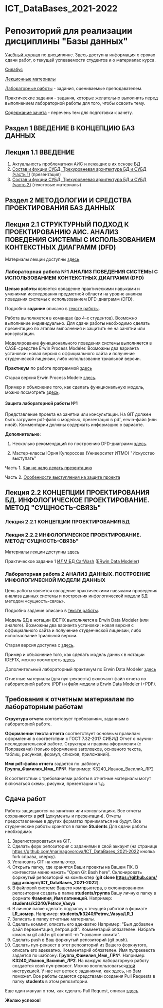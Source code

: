# ICT_DataBases_2021-2022
Репозиторий для реализации дисциплины "Базы данных"
========================
[Учебный журнал](https://docs.google.com/spreadsheets/d/1flV-B4vq7GDoV6-CqSCId1_E3VkPkFLsBRpSBnUY3S4/edit?usp=sharing) по дисциплине. Здесь доступна информация о сроках сдачи работ, о текущей успеваемости студентов и о материалах курса.

[Силабус](https://docs.google.com/document/d/1uS6_GqKyi8wXCCQ6GqrCqyJvXeraYWKP/edit?usp=sharing&ouid=112553411084970929730&rtpof=true&sd=true)

[Лекционные материалы](https://drive.google.com/drive/folders/13iJoztFFU-T4NmuC3uhVMVS8DqjX-I0g?usp=sharing)

[Лабораторные работы](https://drive.google.com/drive/folders/1YUKPtuNZfuAy-hrTDwW1KxwRat2mlrR-?usp=sharing) - задания, оцениваемые преподавателем.

[Практические задания](https://drive.google.com/drive/folders/19ZX3nv0rH6OF5KtFrtmAySoByQFNb8ZO?usp=sharing) - задания, которые желательно выполнить перед выполнением лабораторной работы для того, чтобы освоить тему.

[Содержание зачета](будет) - перечень тем для подготовки к зачету.
## Раздел 1 ВВЕДЕНИЕ В КОНЦЕПЦИЮ БАЗ ДАННЫХ
## Лекция 1.1 ВВЕДЕНИЕ
1. [Актуальность проблематики АИС и лежащих в их основе БД](https://docs.google.com/presentation/d/12U5UdUDx-RmqlSl2rF8Gl5RrD6Dr80BB/edit?usp=sharing&ouid=112553411084970929730&rtpof=true&sd=true)
2. [Состав и фукции СУБД. Трехуровневая архитектура БД и СУБД (часть 1)](https://docs.google.com/presentation/d/18zOpCvK6QNG8bNM7r4IiFXow9m4DELHI/edit?usp=sharing&ouid=112553411084970929730&rtpof=true&sd=true) (презентация)
3. [Состав и фукции СУБД. Трехуровневая архитектура БД и СУБД (часть 2)](https://docs.google.com/document/d/1xX92g-T2mo8MR4WCFmFT1hctcf11q9Iy/edit?usp=sharing&ouid=112553411084970929730&rtpof=true&sd=true) (текстовые материалы)
## Раздел 2 МЕТОДОЛОГИИ И СРЕДСТВА ПРОЕКТИРОВАНИЯ БАЗ ДАННЫХ
## Лекция 2.1 СТРУКТУРНЫЙ ПОДХОД К ПРОЕКТИРОВАНИЮ АИС. АНАЛИЗ ПОВЕДЕНИЯ СИСТЕМЫ С ИСПОЛЬЗОВАНИЕМ КОНТЕКСТНЫХ ДИАГРАММ (DFD)
Материалы лекции доступны [здесь](https://drive.google.com/drive/folders/1RFCD8CeOD1LFnV_zx4GI4yjlxLEyknB7?usp=sharing)
### Лабораторная работа №1 АНАЛИЗ ПОВЕДЕНИЯ СИСТЕМЫ С ИСПОЛЬЗОВАНИЕМ КОНТЕКСТНЫХ ДИАГРАММ (DFD)
**Целью работы** является овладение практическими навыками и умениями исследования предметной области на уровне анализа поведения системы с использованием DFD-диаграмм (DFD). 

Подробно **задание** описано в [тексте работы](https://docs.google.com/document/d/1vuE8xJTfQFjTb-GA-lMJKZ49ufF1GlUj/edit?usp=sharing&ouid=112553411084970929730&rtpof=true&sd=true). 

Работа выполняется в командах (до 4-х студентов). Возможно выполнение индивидуально. Для сдачи работы необходимо сделать презентацию по этапам выполнения и защитить ее на занятии или консультации. 

Моделирование функционального поведения системы выполняется в CASE-средстве Erwin Process Modeler. Возможны два варианта установки: новая версия с оффициального сайта и получение студенческой лицензии, либо использование триальной версии. 

**Практикум** по работе программой [здесь](https://docs.google.com/document/d/1Aw4HeRed6YOBJCrEy-vc5lmtu2Dn0a4k/edit?usp=sharing&ouid=112553411084970929730&rtpof=true&sd=true)

Старая версия Erwin Process Modele [здесь](https://drive.google.com/file/d/1LbNQramfeFTjzkj1WVw1M1zqMknb4uE-/view?usp=sharing).

Пример и объяснение того, как сделать функциональную модель, можно посмотреть [здесь](https://www.youtube.com/watch?v=flGjJMsjnG0).

#### Защита лабораторной работы №1

Представление проекта на занятии или консультации. На GIT должен быть загружен pdf-файл с моделью, презентация в pdf, erwin-файл (или иной). Комментарии должны содержать информацию о варианте.

**Дополнительно:**

1. Несколько рекомендаций по построению DFD-диаграмм [здесь](https://docs.google.com/document/d/1O6-s4iM6aX8m_dmSLbHtWmGrvoHsby4J/edit?usp=sharing&ouid=112553411084970929730&rtpof=true&sd=true).

2. Мастер-классы Юрия Купоросова (Университет ИТМО) "Искусство выступать"

Чаcть 1. [Как не надо делать презентацию](https://drive.google.com/file/d/1wmtW6op0Qv6JtPRC1k8Y79lJoeG5nOkT/view?usp=sharing)

Часть 2. [Особенности выступления на защите проекта](https://drive.google.com/file/d/1HMj4N-akL_bqq7NraQ4vYitkdWsOHVjH/view?usp=sharing)
##  Лекция 2.2  КОНЦЕПЦИИ ПРОЕКТИРОВАНИЯ БД. ИНФОЛОГИЧЕСКОЕ ПРОЕКТИРОВАНИЕ. МЕТОД "СУЩНОСТЬ-СВЯЗЬ"
### Лекция 2.2.1 КОНЦЕПЦИИ ПРОЕКТИРОВАНИЯ БД
### Лекция 2.2.2 ИНФОЛОГИЧЕСКОЕ ПРОЕКТИРОВАНИЕ. МЕТОД"СУЩНОСТЬ-СВЯЗЬ"
Материалы лекции доступны [здесь](https://drive.google.com/drive/folders/11DV_yyVZwGxVwIKYLn_P-gNFxfdNOBts?usp=sharing)

Практическое задание 1 [ИЛМ БД CarWash](https://docs.google.com/document/d/1LYKrOspFAN1NsgG4JAgAsMb5iijK5foy/edit?usp=sharing&ouid=112553411084970929730&rtpof=true&sd=true) 
([ERwin Data Modeler](https://drive.google.com/file/d/1dIGQHVFX_YX9__WSVpl0p8XHjVLFPiWX/view?usp=sharing))
### Лабораторная работа 2 АНАЛИЗ ДАННЫХ. ПОСТРОЕНИЕ ИНФОЛОГИЧЕСКОЙ МОДЕЛИ ДАННЫХ
Цель работы является овладение практическими навыками проведения анализа данных системы и построения инфологической модели БД методом «сущность-связь».

Подробно задание описано в [тексте работы]().

Модель БД в нотации IDEF1X выполняется в Erwin Data Modeler (или аналоге). Возможны два варианта установки: новая версия с оффициального сайта и получение студенческой лицензии, либо использование триальной версии.

Старая версия доступна с [здесь](https://drive.google.com/file/d/1dIGQHVFX_YX9__WSVpl0p8XHjVLFPiWX/view?usp=sharing).

Пример и объяснение того, как сделать модель данных в нотации IDEF1X, можно посмотреть [здесь](https://www.youtube.com/watch?v=L_uQeX3zT3I)

Дополнительный лабораторный практикум по Erwin Data Modeler [здесь]()

Отчетные материалы (для пул-реквеста) включают файл отчета по лабораторной работе (PDF) и файл модели в Erwin Data Modeler (+PDF).
## Требования к отчетным материалам по лабораторным работам
**Структура отчета** соответсвует требованиям, заданным в лабораторной работе.

**Оформлении текста отчета** соответствует основным правилам оформления в соответствии с ГОСТ 7.32-2017 СИБИД Отчет о научно-исследовательской работе. Структура и правила оформления (с Поправками) (только оформление заголовков, основного текста, таблиц, рисунков, формул, списков, приложений).

**Имя pdf-файла отчета** задается по шаблону: **Группа_Фамилия_Имя_ЛР№**. Например: K3240_Иванов_Василий_ЛР2

В соответствии с требованиями работы в отчетные материалы могут включаться схемы, рисунки, презентации и т.д.
## Сдача работ
Работы защищаются на занятиях или консультациях. 
Все отчеты сохраняются в **pdf** (документы и презентации). Отчеты предоставленные в других форматах приниматься не будут.
Все студенческие работы хранятся в папке **Students**
Для сдачи работы необходимо:
1. Зарегистрироваться на GIT.
2. Сделать форк репозитория с заданиями в свой аккаунт (на странице https://github.com/marinagovorova/ICT_DataBases_2021-2022 кнопка fork справа, сверху).
3. Установить GIT на компьютер.
4. Открыть папку, где хранятся Ваши проекты на Вашем ПК. В контекстом меню нажать "Open Git Bash here". Склонировать форкнутый репозиторий на компьютер (**git clone https://github.com/ваш аккаунт/ICT_DataBases_2021-2022**).
5. В файловой системе Вашего компрьютера, в склонированном репозитории создать в папке **students/группа** Вашу личную папку в формате **Фамилия_Имя латиницей**. Например: **students/k3240/Petrov_Vasya**
6. В личной папке сделать подпапку с текущей работой в формате **LR_номер**. Например: **students/k3240/Petrov_Vasya/LR_1**
7. Записать в папку отчетные материалы.
8. Сделать коммит, описать его адекватно Например: "Был добавлен файл перезентация_петров.pdf". Комментарий обязателен. Набрать команлы git add и git commit -m "название комита".
9. Сделать push в Ваш форкнутый репозиторий (git push).
10. Сделать пул-реквест в этот репозиторий из Вашего форкнутого, описать его адекватно. Комментарий обязателен. Имя пулреквеста задается по шаблону: **Группа_Фамилия_Имя_ЛР№**. Например: **K3240_Иванов_Василий_ЛР2**. На каждую лабораторную работу создается свой пул-реквест.
Можно воспользоваться[этой инструкцией](https://vk.com/@efimchik_post_edu-tfm-2019-1). У нас нет веток с заданиями, как здесь, но Вам поможет.
Все работы сдаются средствами создания Pull Requests в папку **students** в этом репозитории.

Еще один мануал о том, как сделать Pull Request, описан [здесь](https://rustycrate.ru/%D1%80%D1%83%D0%BA%D0%BE%D0%B2%D0%BE%D0%B4%D1%81%D1%82%D0%B2%D0%B0/2016/03/07/contributing.html).

**Желаю успехов!**

